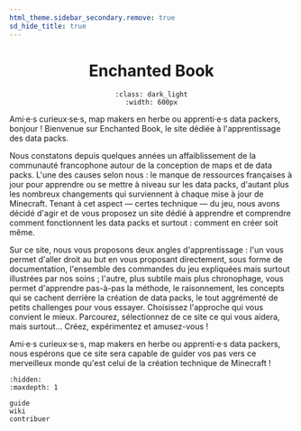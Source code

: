 ```yaml
---
html_theme.sidebar_secondary.remove: true
sd_hide_title: true
---
```



<div align=center>

# Enchanted Book

```{image} /../_imgs/banner.svg
:class: dark_light
:width: 600px
```

</div>

Ami·e·s curieux·se·s, map makers en herbe ou apprenti·e·s data packers, bonjour !
Bienvenue sur Enchanted Book, le site dédiée à l'apprentissage des data packs.

Nous constatons depuis quelques années un affaiblissement de la communauté francophone autour de la conception de maps et de data packs.
L'une des causes selon nous : le manque de ressources françaises à jour pour apprendre ou se mettre à niveau sur les data packs, d'autant plus les nombreux changements qui surviennent à chaque mise à jour de Minecraft.
Tenant à cet aspect — certes technique — du jeu, nous avons décidé d'agir et de vous proposez un site dédié à apprendre et comprendre comment fonctionnent les data packs et surtout : comment en créer soit même.

Sur ce site, nous vous proposons deux angles d'apprentissage :
l'un vous permet d'aller droit au but en vous proposant directement, sous forme de documentation, l'ensemble des commandes du jeu expliquées mais surtout illustrées par nos soins ;
l'autre, plus subtile mais plus chronophage, vous permet d'apprendre pas-à-pas la méthode, le raisonnement, les concepts qui se cachent derrière la création de data packs, le tout aggrémenté de petits challenges pour vous essayer.
Choisissez l'approche qui vous convient le mieux.
Parcourez, sélectionnez de ce site ce qui vous aidera, mais surtout… Créez, expérimentez et amusez-vous !

Ami·e·s curieux·se·s, map makers en herbe ou apprenti·e·s data packers, nous espérons que ce site sera capable de guider vos pas vers ce merveilleux monde qu'est celui de la création technique de Minecraft !

```{toctree}
:hidden:
:maxdepth: 1

guide
wiki
contribuer
```
